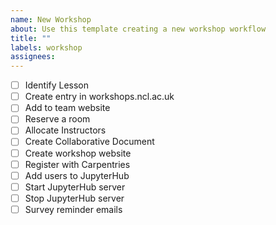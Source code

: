 ```yaml
---
name: New Workshop
about: Use this template creating a new workshop workflow
title: ""
labels: workshop
assignees: 
---
```


- [ ] Identify Lesson
- [ ] Create entry in workshops.ncl.ac.uk
- [ ] Add to team website
- [ ] Reserve a room
- [ ] Allocate Instructors
- [ ] Create Collaborative Document
- [ ] Create workshop website
- [ ] Register with Carpentries
- [ ] Add users to JupyterHub
- [ ] Start JupyterHub server
- [ ] Stop JupyterHub server
- [ ] Survey reminder emails
